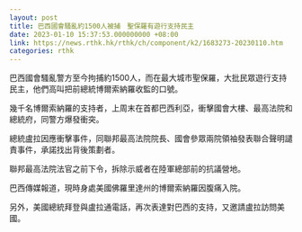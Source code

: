 ```yaml
---
layout: post
title: 巴西國會騷亂約1500人被捕　聖保羅有遊行支持民主
date: 2023-01-10 15:37:53.000000000 +08:00
link: https://news.rthk.hk/rthk/ch/component/k2/1683273-20230110.htm
categories: rthk
---
```


巴西國會騷亂警方至今拘捕約1500人，而在最大城市聖保羅，大批民眾遊行支持民主，他們高叫把前總統博爾索納羅收監的口號。

幾千名博爾索納羅的支持者，上周末在首都巴西利亞，衝擊國會大樓、最高法院和總統府，同警方爆發衝突。

總統盧拉因應衝擊事件，同聯邦最高法院院長、國會參眾兩院領袖發表聯合聲明譴責事件，承諾找出背後策劃者。

聯邦最高法院法官之前下令，拆除示威者在陸軍總部前的抗議營地。

巴西傳媒報道，現時身處美國佛羅里達州的博爾索納羅因腹痛入院。

另外，美國總統拜登與盧拉通電話，再次表達對巴西的支持，又邀請盧拉訪問美國。
